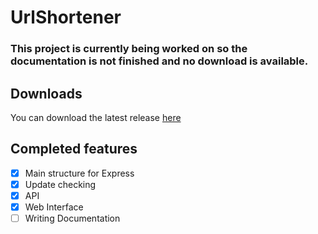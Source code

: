 # UrlShortener

### This project is currently being worked on so the documentation is not finished and no download is available.

## Downloads
You can download the latest release [here](https://github.com/ScribbleNerd/UrlShortener/releases)

## Completed features
- [x] Main structure for Express
- [x] Update checking
- [x] API
- [x] Web Interface
- [ ] Writing Documentation